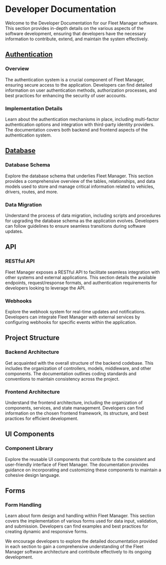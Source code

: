 # Developer Documentation

Welcome to the Developer Documentation for our Fleet Manager software. This section provides in-depth details on the various aspects of the software development, ensuring that developers have the necessary information to contribute, extend, and maintain the system effectively.

## [Authentication](./auth/)

### Overview
The authentication system is a crucial component of Fleet Manager, ensuring secure access to the application. Developers can find detailed information on user authentication methods, authorization processes, and best practices for enhancing the security of user accounts.

### Implementation Details
Learn about the authentication mechanisms in place, including multi-factor authentication options and integration with third-party identity providers. The documentation covers both backend and frontend aspects of the authentication system.

## [Database](./database/)

### Database Schema
Explore the database schema that underlies Fleet Manager. This section provides a comprehensive overview of the tables, relationships, and data models used to store and manage critical information related to vehicles, drivers, routes, and more.

### Data Migration
Understand the process of data migration, including scripts and procedures for upgrading the database schema as the application evolves. Developers can follow guidelines to ensure seamless transitions during software updates.

## API

### RESTful API
Fleet Manager exposes a RESTful API to facilitate seamless integration with other systems and external applications. This section details the available endpoints, request/response formats, and authentication requirements for developers looking to leverage the API.

### Webhooks
Explore the webhook system for real-time updates and notifications. Developers can integrate Fleet Manager with external services by configuring webhooks for specific events within the application.

## Project Structure

### Backend Architecture
Get acquainted with the overall structure of the backend codebase. This includes the organization of controllers, models, middleware, and other components. The documentation outlines coding standards and conventions to maintain consistency across the project.

### Frontend Architecture
Understand the frontend architecture, including the organization of components, services, and state management. Developers can find information on the chosen frontend framework, its structure, and best practices for efficient development.

## UI Components

### Component Library
Explore the reusable UI components that contribute to the consistent and user-friendly interface of Fleet Manager. The documentation provides guidance on incorporating and customizing these components to maintain a cohesive design language.

## Forms

### Form Handling
Learn about form design and handling within Fleet Manager. This section covers the implementation of various forms used for data input, validation, and submission. Developers can find examples and best practices for creating dynamic and responsive forms.

We encourage developers to explore the detailed documentation provided in each section to gain a comprehensive understanding of the Fleet Manager software architecture and contribute effectively to its ongoing development.
